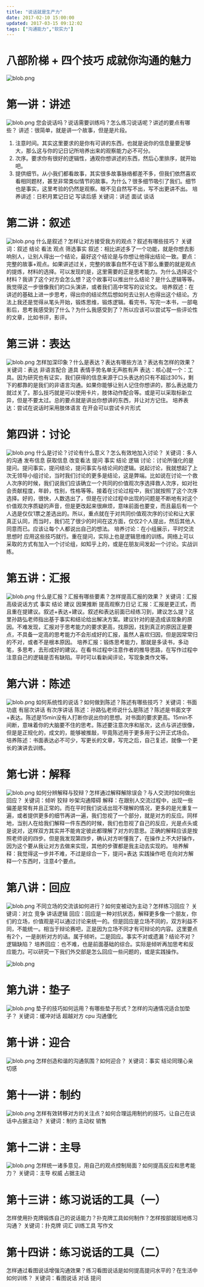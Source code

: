 ```yaml
---
title: "说话就是生产力"
date: 2017-02-10 15:00:00
updated: 2017-03-15 09:12:02
tags: ["沟通能力","软实力"]
---
```

# 八部阶梯 + 四个技巧 成就你沟通的魅力

![blob.png](/uploads/ueditor/php/upload/image/20170210/1486711819.png)


# 第一讲：讲述
![blob.png](/uploads/ueditor/php/upload/image/20170210/1486711848.png)
您会说话吗？说话需要训练吗？怎么练习说话呢？讲述的要点有哪些？
讲述：很简单，就是讲一个故事，但是是片段。
1. 注意时间。其实这里要求的是你有可讲的东西，也就是说你的信息量要足够大，那么这与你的记日记所培养出来的观察能力必不可分。
2. 次序。要求你有很好的逻辑性，通观你想讲述的东西，然后心里排序，就开始吧。
3. 提供细节。从小我们都看故事，其实很多故事脉络都差不多，但我们依然喜欢看相同题材，甚至非常类似情节的故事。为什么？很多细节吸引了我们。细节也是事实，这里考验的仍然是观察。眼不见自然写不出，写不出更讲不出。
培养讲述：日积月累记日记 写读后感
关键词：讲述 面试 谈话
# 第二讲：叙述

![blob.png](/uploads/ueditor/php/upload/image/20170210/1486711891.png)
什么是叙述？怎样让对方接受我方的观点？叙述有哪些技巧？
关键词：叙述 结论 看法 观点 筛选事实
叙述：相比讲述多了一个功能，就是你想去影响别人，让别人得出一个结论，最好这个结论是与你想让他得出结论一致。要点：完整的故事+观点。如果讲述过关，完整的故事自然不在话下那么重要的就是观点的提炼，材料的选择。可以发现的是，这里需要的正是思考能力。为什么选择这个材料？我讲了这个对方会怎么想？这个故事可以推出什么结论？是什么逻辑等等。我觉得这一步很像我们的口头演讲，或者我们高中常写的议论文。
培养叙述：在讲述的基础上进一步思考，得出你的结论然后想如何去让别人也得出这个结论。方法上我还是觉得从笔头开始，锻炼思维，锻炼逻辑。看完书，写完一本书，一部电影后，思考我感受到了什么？为什么我感受到了？所以应该可以尝试写一些评论性的文章，比如书评，影评。
# 第三讲：表达

![blob.png](/uploads/ueditor/php/upload/image/20170210/1486711906.png)
怎样加深印象？什么是表达？表达有哪些方法？表达有怎样的效果？
关键词：表达 非语言配合 道具 表情手势名单无声胜有声
表达：核心就一个：工具。因为研究也有证实，我们获得的信息来源于口头表达的只有不超过30%，剩下的都靠的是我们的非语言沟通。如果你能够让别人记住你想讲的，那么表达能力就过关了。那么技巧就是可以使用卡片，肢体动作配合等。或是可以采取标新立异，但是不要太过。总的要点就是讲出你想讲的东西，并让对方记住。
培养表达：尝试在说话时采用肢体语言 在开会可以尝试卡片形式
# 第四讲：讨论

![blob.png](/uploads/ueditor/php/upload/image/20170210/1486711922.png)
什么是讨论？讨论有什么意义？怎么有效地加入讨论？
关键词：多人的沟通 发布信息 获取信息 改变看法 提问 事实 结论 逻辑
讨论：讨论所强化的是提问。提问事实，提问结论，提问事实与结论间的逻辑。说起讨论，我就想起了上次无领导小组讨论，当时我们讨论的更多是结论，这是弊端。比如说在讨论一个救人次序的时候，我们说我们应该确立一个共同的价值观次序选择救人次序，如对社会贡献程度，年龄，性别，性格等等。接着在讨论过程中，我们就按照了这个次序选择。好的，很快，人数选出了，但是在讨论过程中出现的问题是不断地有对这个价值观次序质疑的声音，但是更改起来很麻烦，意味前面也要变，而且最后有一个人选是仅仅1票之差选出的。所以，重点就在于对共同价值观次序的讨论和让大家真正认同，而当时，我们花了很少的时间在这方面，仅仅2个人提出，然后其他人同意而已。应该让每个人都说出自己的想法。
培养讨论：在小组展示，平时交流思想时 应用这些技巧就行。重在提问，实际上也是逻辑思维的训练。网络上可以采取的方式有加入一个讨论组，如知乎上的，或是在朋友间发起一个讨论。实战训练。
# 第五讲：汇报

![blob.png](/uploads/ueditor/php/upload/image/20170210/1486711933.png)
什么是汇报？汇报有哪些要素？怎样提高汇报的效果？
关键词：汇报 高级说话方式 事实 结论 建议 因果推断 提高观察力日记
汇报：汇报是更正式，而且重在提建议。叙述+表达+建议。叙述和表达前面已经练习到，建议怎么提？这里孙路弘老师指出基于事实和结论给出解决方案。建议针对的是造成该现象的原因。不难发现，汇报对于思考能力的要求更高，找原因，找到真正的原因正是要点，不具备一定高的思考能力不会形成好的汇报，虽然人喜欢归因，但是因常常归的不对，或者不是根本原因。
培养汇报：锻炼思考能力，那就是多读书，多动笔，多思考，去形成好的建议。在看书过程中注意作者的推导思路，在写作过程中注意自己的逻辑是否有缺陷。平时可以看新闻评论，写现象类作文等。
# 第六讲：陈述

![blob.png](/uploads/ueditor/php/upload/image/20170210/1486711945.png)
如何系统性的说话？如何做到陈述？陈述有哪些技巧？
关键词：书面功底 有层次讲话 有次序讲话
陈述：孙路弘老师说什么是陈述？陈述是书面文字+表达。陈述是15min没有人打断你说出你的思想。对书面的要求更高。15min不间断，意味着你的大脑要不住的思考。陈述要注意次序和层次，这点与讲述很像，但是是正规化的，成文的，能够被推敲，毕竟陈述用于更多用于公开正式场合。
培养陈述：书面表达必不可少，写更长的文章，写完之后，自己复述，就像一个更长的演讲去训练。
# 第七讲：解释

![blob.png](/uploads/ueditor/php/upload/image/20170210/1486711955.png)
如何分辨解释与狡辩？怎样通过解释解除误会？与人交流时如何做出回应？
关键词：倾听 狡辩 吵架沟通障碍
解释：在跟别人交流过程中，出现一些偏差是常有并且正常的。而在平时我们说话出现不理解的情况，更多的是光重复一遍，或者提供更多的细节再讲一遍，我们忽视了一个部分，就是对方的反应。同样地，当别人在给我们解释一件东西的时候，我们也忽视了自己的反应，光是点头或是说对，这样双方其实并不能肯定彼此都理解了对方的意思。正确的解释应该是按照老师说的四步。但是我发现第四步，确认对方听懂我了，在操作上不大好操作，因为这个要从我让对方去做来实现，其他的步骤都是我主动去实现的。
培养解释：我觉得这一步并不难，不过是综合一下，提问+表达 实践操作吧 在向对方解释一个东西时，注意4个要点。
# 第八讲：回应

![blob.png](/uploads/ueditor/php/upload/image/20170210/1486711964.png)
不同立场的交流该如何进行？如何变被动为主动？怎样练习回应？
关键词：对立 竞争 讲话逻辑
回应：回应是一种对抗状态，解释更多像一个朋友，你们的立场，价值观是可以通过讨论来统一的。但是回应是立场不同的，双方利益不同，不能统一。相当于辩论赛吧，正是因为立场不同才有可辩论的内容。这里要点有2个，一是剖析对方的话。属于倾听。二是回应。事实不对或遗漏？结论不对？逻辑缺陷？
培养回应：也不难，也是前面基础的综合。实际是倾听再加思考和反应能力。可以研究一下我们外交部是怎么回应一些问题的，或是实践操作。

![blob.png](/uploads/ueditor/php/upload/image/20170210/1486711978.png)
# 第九讲：垫子

![blob.png](/uploads/ueditor/php/upload/image/20170210/1486711988.png)
垫子的技巧如何运用？有哪些垫子形式？怎样的沟通情况适合加垫子？
关键词：缓冲对话 超越对方 cpu 沟通僵化
# 第十讲：迎合

![blob.png](/uploads/ueditor/php/upload/image/20170210/1486712000.png)
怎样创造和谐的沟通氛围？如何迎合？
关键词：事实 结论同理心亲切感
# 第十一讲：制约

![blob.png](/uploads/ueditor/php/upload/image/20170210/1486712014.png)
怎样有效转移对方的关注点？如何合理运用制约的技巧，让自己在谈话中占据主动？
关键词：制约 主动权 销售
# 第十二讲：主导

![blob.png](/uploads/ueditor/php/upload/image/20170210/1486712022.png)
怎样统一诸多意见，用自己的观点控制局面？如何提高反应和思考能力？
关键词：主导 权威 占据主动
# 第十三讲：练习说话的工具（一）
怎样使用扑克牌锻炼自己的说话能力？扑克牌工具如何制作？怎样按部就班地练习沟通？
关键词：扑克牌 词汇 训练工具 写作文
# 第十四讲：练习说话的工具（二）
怎样通过看图说话增强沟通效果？练习看图说话是如何提高提问水平的？在生活中如何训练？
关键词：看图说话 对话 提问

